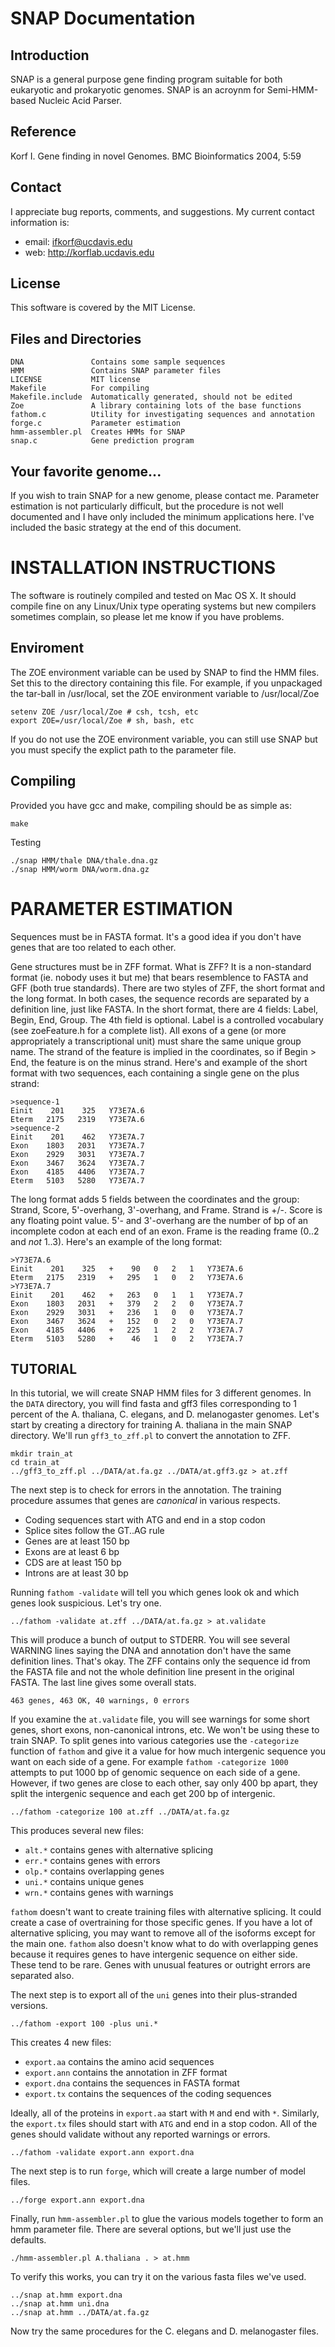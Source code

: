 SNAP Documentation
==================

## Introduction ##

SNAP is a general purpose gene finding program suitable for both eukaryotic and
prokaryotic genomes. SNAP is an acroynm for Semi-HMM-based Nucleic Acid Parser.

## Reference ##

Korf I. Gene finding in novel Genomes. BMC Bioinformatics 2004, 5:59

## Contact ##

I appreciate bug reports, comments, and suggestions. My current contact
information is:

* email: ifkorf@ucdavis.edu
* web: http://korflab.ucdavis.edu

## License ##

This software is covered by the MIT License.

## Files and Directories ##

    DNA               Contains some sample sequences
    HMM               Contains SNAP parameter files
    LICENSE           MIT license
    Makefile          For compiling
    Makefile.include  Automatically generated, should not be edited
    Zoe               A library containing lots of the base functions
    fathom.c          Utility for investigating sequences and annotation
    forge.c           Parameter estimation
    hmm-assembler.pl  Creates HMMs for SNAP
    snap.c            Gene prediction program

## Your favorite genome... ##

If you wish to train SNAP for a new genome, please contact me. Parameter
estimation is not particularly difficult, but the procedure is not well
documented and I have only included the minimum applications here. I've included
the basic strategy at the end of this document.


INSTALLATION INSTRUCTIONS
=========================

The software is routinely compiled and tested on Mac OS X. It should compile
fine on any Linux/Unix type operating systems but new compilers sometimes
complain, so please let me know if you have problems.

## Enviroment ##

The ZOE environment variable can be  used by SNAP to find the HMM files. Set
this to the directory containing this file. For example, if you unpackaged the
tar-ball in /usr/local, set the ZOE environment variable to /usr/local/Zoe
    
	setenv ZOE /usr/local/Zoe # csh, tcsh, etc
	export ZOE=/usr/local/Zoe # sh, bash, etc

If you do not use the ZOE environment variable, you can still use
SNAP but you must specify the explict path to the parameter file.

## Compiling ##

Provided you have gcc and make, compiling should be as simple as:

	make

Testing

	./snap HMM/thale DNA/thale.dna.gz
	./snap HMM/worm DNA/worm.dna.gz


PARAMETER ESTIMATION
====================

Sequences must be in FASTA format. It's a good idea if you don't have genes that
are too related to each other.

Gene structures must be in ZFF format. What is ZFF? It is a non-standard format
(ie. nobody uses it but me) that bears resemblence to FASTA and GFF (both true
standards). There are two styles of ZFF, the short format and the long format.
In both cases, the sequence records are separated by a definition line, just
like FASTA. In the short format, there are 4 fields: Label, Begin, End, Group.
The 4th field is optional. Label is a controlled vocabulary (see zoeFeature.h
for a complete list). All exons of a gene (or more appropriately a
transcriptional unit) must share the same unique group name. The strand of the
feature is implied in the coordinates, so if Begin > End, the feature is on the
minus strand. Here's and example of the short format with two sequences, each
containing a single gene on the plus strand:

    >sequence-1
    Einit    201    325   Y73E7A.6
    Eterm   2175   2319   Y73E7A.6
    >sequence-2
    Einit    201    462   Y73E7A.7
    Exon    1803   2031   Y73E7A.7
    Exon    2929   3031   Y73E7A.7
    Exon    3467   3624   Y73E7A.7
    Exon    4185   4406   Y73E7A.7
    Eterm   5103   5280   Y73E7A.7

The long format adds 5 fields between the coordinates and the group: Strand,
Score, 5'-overhang, 3'-overhang, and Frame. Strand is +/-. Score is any floating
point value. 5'- and 3'-overhang are the number of bp of an incomplete codon at
each end of an exon. Frame is the reading frame (0..2 and *not* 1..3). Here's an
example of the long format:

    >Y73E7A.6
    Einit    201    325   +    90   0   2   1   Y73E7A.6
    Eterm   2175   2319   +   295   1   0   2   Y73E7A.6
    >Y73E7A.7
    Einit    201    462   +   263   0   1   1   Y73E7A.7
    Exon    1803   2031   +   379   2   2   0   Y73E7A.7
    Exon    2929   3031   +   236   1   0   0   Y73E7A.7
    Exon    3467   3624   +   152   0   2   0   Y73E7A.7
    Exon    4185   4406   +   225   1   2   2   Y73E7A.7
    Eterm   5103   5280   +    46   1   0   2   Y73E7A.7


TUTORIAL
--------

In this tutorial, we will create SNAP HMM files for 3 different genomes. In the 
`DATA` directory, you will find fasta and gff3 files corresponding to 1 percent 
of the A. thaliana, C. elegans, and D. melanogaster genomes. Let's start by 
creating a directory for training A. thaliana in the main SNAP directory. We'll 
run `gff3_to_zff.pl` to convert the annotation to ZFF.

```
mkdir train_at
cd train_at
../gff3_to_zff.pl ../DATA/at.fa.gz ../DATA/at.gff3.gz > at.zff
```

The next step is to check for errors in the annotation. The training procedure
assumes that genes are _canonical_ in various respects.

+ Coding sequences start with ATG and end in a stop codon
+ Splice sites follow the GT..AG rule
+ Genes are at least 150 bp
+ Exons are at least 6 bp
+ CDS are at least 150 bp
+ Introns are at least 30 bp

Running `fathom -validate` will tell you which genes look ok and which genes 
look suspicious. Let's try one.

```
../fathom -validate at.zff ../DATA/at.fa.gz > at.validate
```

This will produce a bunch of output to STDERR. You will see several WARNING 
lines saying the DNA and annotation don't have the same definition lines. 
That's okay. The ZFF contains only the sequence id from the FASTA file and not 
the whole definition line present in the original FASTA. The last line gives 
some overall stats.

```
463 genes, 463 OK, 40 warnings, 0 errors
```

If you examine the `at.validate` file, you will see warnings for some short 
genes, short exons, non-canonical introns, etc. We won't be using these to 
train SNAP. To split genes into various categories use the `-categorize` 
function of `fathom` and give it a value for how much intergenic sequence you 
want on each side of a gene. For example `fathom -categorize 1000` attempts to 
put 1000 bp of genomic sequence on each side of a gene. However, if two genes 
are close to each other, say only 400 bp apart, they split the intergenic 
sequence and each get 200 bp of intergenic.

```
../fathom -categorize 100 at.zff ../DATA/at.fa.gz
```

This produces several new files:

+ `alt.*` contains genes with alternative splicing
+ `err.*` contains genes with errors
+ `olp.*` contains overlapping genes
+ `uni.*` contains unique genes
+ `wrn.*` contains genes with warnings

`fathom` doesn't want to create training files with alternative splicing. It 
could create a case of overtraining for those specific genes. If you have a lot 
of alternative splicing, you may want to remove all of the isoforms except for 
the main one. `fathom` also doesn't know what to do with overlapping genes 
because it requires genes to have intergenic sequence on either side. These 
tend to be rare. Genes with unusual features or outright errors are separated 
also.


The next step is to export all of the `uni` genes into their plus-stranded 
versions.

```
../fathom -export 100 -plus uni.*
```

This creates 4 new files:

+ `export.aa`  contains the amino acid sequences
+ `export.ann` contains the annotation in ZFF format
+ `export.dna` contains the sequences in FASTA format
+ `export.tx` contains the sequences of the coding sequences

Ideally, all of the proteins in `export.aa` start with `M` and end with `*`. 
Similarly, the `export.tx` files should start with `ATG` and end in a stop 
codon. All of the genes should validate without any reported warnings or 
errors.

```
../fathom -validate export.ann export.dna
```

The next step is to run `forge`, which will create a large number of model 
files.

```
../forge export.ann export.dna
```

Finally, run `hmm-assembler.pl` to glue the various models together to form an 
hmm parameter file. There are several options, but we'll just use the defaults.

```
./hmm-assembler.pl A.thaliana . > at.hmm
```

To verify this works, you can try it on the various fasta files we've used.

```
../snap at.hmm export.dna
../snap at.hmm uni.dna
../snap at.hmm ../DATA/at.fa.gz
```

Now try the same procedures for the C. elegans and D. melanogaster files.
